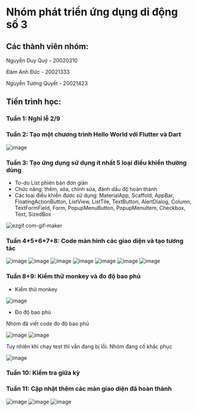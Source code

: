 # Nhóm phát triển ứng dụng di động số 3
## Các thành viên nhóm:
Nguyễn Duy Quý - 20020310

Đàm Anh Đức - 20021333

Nguyễn Tương Quyết - 20021423

## Tiến trình học:

### Tuần 1: Nghỉ lễ 2/9

### Tuần 2: Tạo một chương trình Hello World với Flutter và Dart
 
![image](https://user-images.githubusercontent.com/80798145/190578477-b3df773d-9a59-4421-88d7-bd95aca2dbfd.png)

### Tuần 3: Tạo ứng dụng sử dụng ít nhất 5 loại điều khiển thường dùng

- To-do List phiên bản đơn giản
- Chức năng: thêm, xóa, chỉnh sửa, đánh dấu độ hoàn thành
- Các loại điều khiển được sử dụng: MaterialApp, Scaffold, AppBar, FloatingActionButton, ListView, ListTile, TextButton, AlertDialog, Column, TextFormField, Form, PopupMenuButton, PopupMenuItem, Checkbox, Text, SizedBox

![ezgif com-gif-maker](https://user-images.githubusercontent.com/80797626/191796080-f3f8c72c-a516-4137-9319-45042d738d97.gif)

### Tuần 4+5+6+7+8: Code màn hình các giao diện và tạo tương tác
![image](https://user-images.githubusercontent.com/80798145/199896908-2b40ed1c-b228-4e28-9503-38e142c3bd73.png)
![image](https://user-images.githubusercontent.com/80798145/199896975-58a29f65-57b7-420c-8f2f-09ef693a70d2.png)
![image](https://user-images.githubusercontent.com/80798145/199897008-e41d611d-83dc-4fd5-a78c-4f5e87ad7048.png)
![image](https://user-images.githubusercontent.com/80798145/199897055-7412f83a-e021-4d12-9e0c-622d2bb19f5c.png)
![image](https://user-images.githubusercontent.com/80798145/199897095-34e70bcb-f301-420b-aa01-eae088a00693.png)
![image](https://user-images.githubusercontent.com/80798145/199897128-f1a96b5d-9933-42bf-839c-ea1f9205134c.png)
![image](https://user-images.githubusercontent.com/80798145/199897252-5d8f2941-b763-43c5-ac46-6c4656e47c00.png)


### Tuần 8+9: Kiểm thử monkey và đo độ bao phủ

- Kiểm thử monkey

![image](https://user-images.githubusercontent.com/80797626/199900388-dd44ae41-28ca-4c38-acff-0afc10da65e1.png)

- Đo độ bao phủ

Nhóm đã viết code đo độ bao phủ 

![image](https://user-images.githubusercontent.com/80797626/199901019-e0057dec-e19b-496f-9f3c-a03f64787bd4.png)
![image](https://user-images.githubusercontent.com/80797626/199901342-e4ef2621-1e52-465c-9302-133ac998a89b.png)


Tuy nhiên khi chạy test thì vẫn đang bị lỗi. Nhóm đang cố khắc phục

![image](https://user-images.githubusercontent.com/80797626/199901764-e830137e-367f-4391-8ca6-34ea16693800.png)

### Tuần 10: Kiểm tra giữa kỳ

### Tuần 11: Cập nhật thêm các màn giao diện đã hoàn thành

![image](https://user-images.githubusercontent.com/80798145/199897285-ed5d9b7b-efdb-4bb6-ac83-de707af51fd8.png)
![image](https://user-images.githubusercontent.com/80798145/199897313-0e3b008a-d1f9-4557-a887-cb89356368e8.png)
![image](https://user-images.githubusercontent.com/80798145/199897449-35be1694-e815-47d0-ab6e-2ab825978e7c.png)



